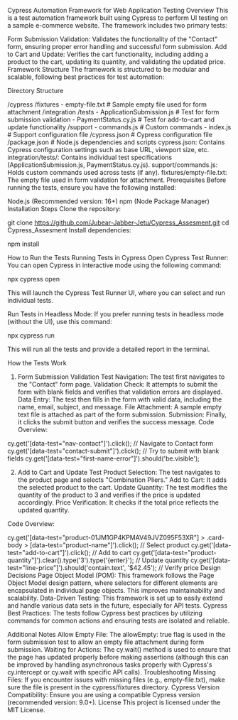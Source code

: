 Cypress Automation Framework for Web Application Testing
Overview
This is a test automation framework built using Cypress to perform UI testing on a sample e-commerce website. The framework includes two primary tests:

Form Submission Validation: Validates the functionality of the "Contact" form, ensuring proper error handling and successful form submission.
Add to Cart and Update: Verifies the cart functionality, including adding a product to the cart, updating its quantity, and validating the updated price.
Framework Structure
The framework is structured to be modular and scalable, following best practices for test automation:

Directory Structure

/cypress
  /fixtures
    - empty-file.txt            # Sample empty file used for form attachment
  /integration
    /tests
      - ApplicationSubmission.js  # Test for form submission validation
      - PaymentStatus.cy.js      # Test for add-to-cart and update functionality
  /support
    - commands.js                # Custom commands
    - index.js                   # Support configuration file
/cypress.json                    # Cypress configuration file
/package.json                    # Node.js dependencies and scripts
cypress.json: Contains Cypress configuration settings such as base URL, viewport size, etc.
integration/tests/: Contains individual test specifications (ApplicationSubmission.js, PaymentStatus.cy.js).
support/commands.js: Holds custom commands used across tests (if any).
fixtures/empty-file.txt: The empty file used in form validation for attachment.
Prerequisites
Before running the tests, ensure you have the following installed:

Node.js (Recommended version: 16+)
npm (Node Package Manager)
Installation Steps
Clone the repository:

git clone https://github.com/Jubear-Jabber-Jetu/Cypress_Assesment.git
cd Cypress_Assesment
Install dependencies:

npm install

How to Run the Tests
Running Tests in Cypress
Open Cypress Test Runner: You can open Cypress in interactive mode using the following command:

npx cypress open

This will launch the Cypress Test Runner UI, where you can select and run individual tests.

Run Tests in Headless Mode: If you prefer running tests in headless mode (without the UI), use this command:

npx cypress run

This will run all the tests and provide a detailed report in the terminal.

How the Tests Work
1. Form Submission Validation Test
Navigation: The test first navigates to the "Contact" form page.
Validation Check: It attempts to submit the form with blank fields and verifies that validation errors are displayed.
Data Entry: The test then fills in the form with valid data, including the name, email, subject, and message.
File Attachment: A sample empty text file is attached as part of the form submission.
Submission: Finally, it clicks the submit button and verifies the success message.
Code Overview:

cy.get('[data-test="nav-contact"]').click();  // Navigate to Contact form
cy.get('[data-test="contact-submit"]').click(); // Try to submit with blank fields
cy.get('[data-test="first-name-error"]').should('be.visible'); 



2. Add to Cart and Update Test
Product Selection: The test navigates to the product page and selects "Combination Pliers."
Add to Cart: It adds the selected product to the cart.
Update Quantity: The test modifies the quantity of the product to 3 and verifies if the price is updated accordingly.
Price Verification: It checks if the total price reflects the updated quantity.

Code Overview:


cy.get('[data-test="product-01JM1GP4KPMAV49JVZ095F53XR"] > .card-body > [data-test="product-name"]').click(); // Select product
cy.get('[data-test="add-to-cart"]').click();  // Add to cart
cy.get('[data-test="product-quantity"]').clear().type('3').type('{enter}');  // Update quantity
cy.get('[data-test="line-price"]').should('contain.text', '$42.45');  // Verify price
Design Decisions
Page Object Model (POM): This framework follows the Page Object Model design pattern, where selectors for different elements are encapsulated in individual page objects. This improves maintainability and scalability.
Data-Driven Testing: This framework is set up to easily extend and handle various data sets in the future, especially for API tests.
Cypress Best Practices: The tests follow Cypress best practices by utilizing commands for common actions and ensuring tests are isolated and reliable.


Additional Notes
Allow Empty File: The allowEmpty: true flag is used in the form submission test to allow an empty file attachment during form submission.
Waiting for Actions: The cy.wait() method is used to ensure that the page has updated properly before making assertions (although this can be improved by handling asynchronous tasks properly with Cypress's cy.intercept or cy.wait with specific API calls).
Troubleshooting
Missing Files: If you encounter issues with missing files (e.g., empty-file.txt), make sure the file is present in the cypress/fixtures directory.
Cypress Version Compatibility: Ensure you are using a compatible Cypress version (recommended version: 9.0+).
License
This project is licensed under the MIT License.
